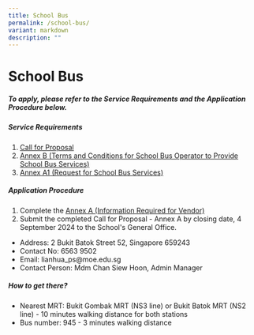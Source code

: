 ```yaml
---
title: School Bus
permalink: /school-bus/
variant: markdown
description: ""
---
```

<h1>School Bus</h1>

<h5>To apply, please refer to the Service Requirements and the Application Procedure below.</h5>

<h5><strong>Service Requirements</strong></h5>
<ol>
  <li><a href="/files/School%20Bus/1__Call_for_Proposals__For_Single_Bus_Service__Lianhua_Pri_final.pdf" target="_blank">Call for Proposal</a></li>
  <li><a href="/files/School%20Bus/3__Annex_B___T_C_for_School_Bus_Operator_to_Provide_School_Bus_Services__For_Single_Bus_Service__final.pdf" target="_blank">Annex B (Terms and Conditions for School Bus Operator to Provide School Bus Services)</a></li>
	<li><a href="/files/School%20Bus/4__Annex_A1___Request_for_School_Bus_Service_and_T_C_Governing_the_Requests_for_Services___For_Single_Bus_Service_.pdf" target="_blank">Annex A1 (Request for School Bus Services)</a></li>
</ol>  

<h5><strong>Application Procedure</strong></h5>
<ol>
  <li>Complete the <a href="/files/School%20Bus/2__Annex_A___Information_from_Vendor__For_Single_Bus_Service__final.pdf" target="_blank">Annex A (Information Required for Vendor)</a></li>
  <li>Submit the completed Call for Proposal - Annex A by closing date, 4 September 2024 to the School's General Office.</li>
</ol>  


<ul>
  <li>Address: 2 Bukit Batok Street 52, Singapore 659243</li>
  <li>Contact No: 6563 9502</li>
  <li>Email: lianhua_ps@moe.edu.sg</li>
	<li>Contact Person: Mdm Chan Siew Hoon, Admin Manager</li>
</ul>

<h5><strong>How to get there?</strong></h5>
<ul>
  <li>Nearest MRT: Bukit Gombak MRT (NS3 line) or Bukit Batok MRT (NS2 line) - 10 minutes walking distance for both stations</li>
  <li>Bus number: 945 - 3 minutes walking distance</li>
</ul>